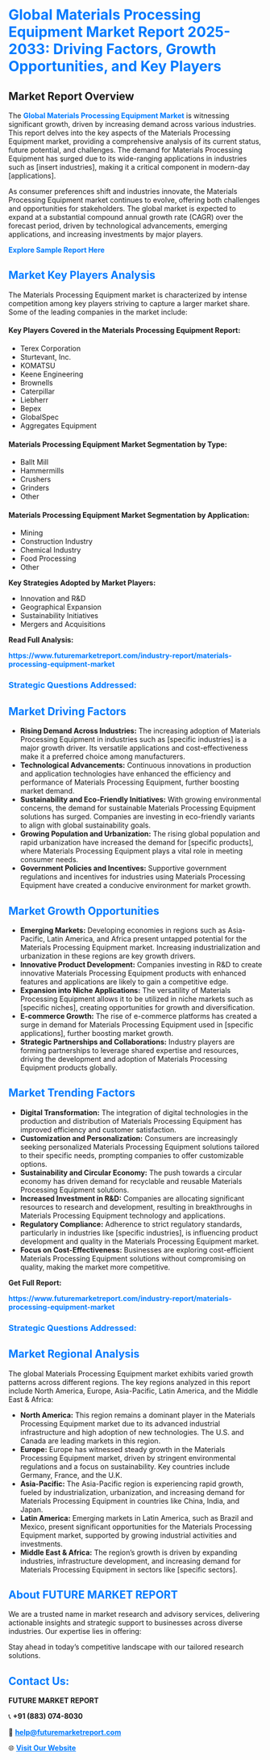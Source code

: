 <h1 style="color: #007BFF;">Global Materials Processing Equipment Market Report 2025-2033: Driving Factors, Growth Opportunities, and Key Players</h1>

<section id="overview">
<h2>Market Report Overview</h2>
<p>The <a href="https://www.futuremarketreport.com/industry-report/materials-processing-equipment-market" style="color: #007BFF; text-decoration: none;"><strong>Global Materials Processing Equipment Market</strong></a> is witnessing significant growth, driven by increasing demand across various industries. This report delves into the key aspects of the Materials Processing Equipment market, providing a comprehensive analysis of its current status, future potential, and challenges. The demand for Materials Processing Equipment has surged due to its wide-ranging applications in industries such as [insert industries], making it a critical component in modern-day [applications].</p>
<p>As consumer preferences shift and industries innovate, the Materials Processing Equipment market continues to evolve, offering both challenges and opportunities for stakeholders. The global market is expected to expand at a substantial compound annual growth rate (CAGR) over the forecast period, driven by technological advancements, emerging applications, and increasing investments by major players.</p>
</section>

<section id="overview">
<p><a href="https://www.futuremarketreport.com/request-sample/reportId=60263" style="color: #007BFF; text-decoration: none;"><strong>Explore Sample Report Here</strong></a></p>
</section>

<section id="key-players">
<h2 style="color: #007BFF;">Market Key Players Analysis</h2>
<p>The Materials Processing Equipment market is characterized by intense competition among key players striving to capture a larger market share. Some of the leading companies in the market include:</p>
<h4>Key Players Covered in the Materials Processing Equipment Report:</h4>
<ul><li>Terex Corporation</li><li>Sturtevant, Inc.</li><li>KOMATSU</li><li>Keene Engineering</li><li>Brownells</li><li>Caterpillar</li><li>Liebherr</li><li>Bepex</li><li>GlobalSpec</li><li>Aggregates Equipment</li></ul>
<h4>Materials Processing Equipment Market Segmentation by Type:</h4>
<ul><li>Ballt Mill</li><li>Hammermills</li><li>Crushers</li><li>Grinders</li><li>Other</li></ul>

<h4>Materials Processing Equipment Market Segmentation by Application:</h4>
<ul><li>Mining</li><li>Construction Industry</li><li>Chemical Industry</li><li>Food Processing</li><li>Other</li></ul>
<p><strong>Key Strategies Adopted by Market Players:</strong></p>
<ul>
<li>Innovation and R&D</li>
<li>Geographical Expansion</li>
<li>Sustainability Initiatives</li>
<li>Mergers and Acquisitions</li>
</ul>
</section>

<section>
<p><strong>Read Full Analysis: </strong></p><a href="https://www.futuremarketreport.com/industry-report/materials-processing-equipment-market" style="color: #007BFF; text-decoration: none;"><strong>https://www.futuremarketreport.com/industry-report/materials-processing-equipment-market</strong></a>
<h3 style="color: #007BFF;">Strategic Questions Addressed:</h3>
</section>

<section id="driving-factors">
<h2 style="color: #007BFF;">Market Driving Factors</h2>
<ul>
<li><strong>Rising Demand Across Industries:</strong> The increasing adoption of Materials Processing Equipment in industries such as [specific industries] is a major growth driver. Its versatile applications and cost-effectiveness make it a preferred choice among manufacturers.</li>
<li><strong>Technological Advancements:</strong> Continuous innovations in production and application technologies have enhanced the efficiency and performance of Materials Processing Equipment, further boosting market demand.</li>
<li><strong>Sustainability and Eco-Friendly Initiatives:</strong> With growing environmental concerns, the demand for sustainable Materials Processing Equipment solutions has surged. Companies are investing in eco-friendly variants to align with global sustainability goals.</li>
<li><strong>Growing Population and Urbanization:</strong> The rising global population and rapid urbanization have increased the demand for [specific products], where Materials Processing Equipment plays a vital role in meeting consumer needs.</li>
<li><strong>Government Policies and Incentives:</strong> Supportive government regulations and incentives for industries using Materials Processing Equipment have created a conducive environment for market growth.</li>
</ul>
</section>

<section id="growth-opportunities">
<h2 style="color: #007BFF;">Market Growth Opportunities</h2>
<ul>
<li><strong>Emerging Markets:</strong> Developing economies in regions such as Asia-Pacific, Latin America, and Africa present untapped potential for the Materials Processing Equipment market. Increasing industrialization and urbanization in these regions are key growth drivers.</li>
<li><strong>Innovative Product Development:</strong> Companies investing in R&D to create innovative Materials Processing Equipment products with enhanced features and applications are likely to gain a competitive edge.</li>
<li><strong>Expansion into Niche Applications:</strong> The versatility of Materials Processing Equipment allows it to be utilized in niche markets such as [specific niches], creating opportunities for growth and diversification.</li>
<li><strong>E-commerce Growth:</strong> The rise of e-commerce platforms has created a surge in demand for Materials Processing Equipment used in [specific applications], further boosting market growth.</li>
<li><strong>Strategic Partnerships and Collaborations:</strong> Industry players are forming partnerships to leverage shared expertise and resources, driving the development and adoption of Materials Processing Equipment products globally.</li>
</ul>
</section>

<section id="trending-factors">
<h2 style="color: #007BFF;">Market Trending Factors</h2>
<ul>
<li><strong>Digital Transformation:</strong> The integration of digital technologies in the production and distribution of Materials Processing Equipment has improved efficiency and customer satisfaction.</li>
<li><strong>Customization and Personalization:</strong> Consumers are increasingly seeking personalized Materials Processing Equipment solutions tailored to their specific needs, prompting companies to offer customizable options.</li>
<li><strong>Sustainability and Circular Economy:</strong> The push towards a circular economy has driven demand for recyclable and reusable Materials Processing Equipment solutions.</li>
<li><strong>Increased Investment in R&D:</strong> Companies are allocating significant resources to research and development, resulting in breakthroughs in Materials Processing Equipment technology and applications.</li>
<li><strong>Regulatory Compliance:</strong> Adherence to strict regulatory standards, particularly in industries like [specific industries], is influencing product development and quality in the Materials Processing Equipment market.</li>
<li><strong>Focus on Cost-Effectiveness:</strong> Businesses are exploring cost-efficient Materials Processing Equipment solutions without compromising on quality, making the market more competitive.</li>
</ul>
</section>

<section>
<p><strong>Get Full Report: </strong></p><a href="https://www.futuremarketreport.com/industry-report/materials-processing-equipment-market" style="color: #007BFF; text-decoration: none;"><strong>https://www.futuremarketreport.com/industry-report/materials-processing-equipment-market</strong></a>
<h3 style="color: #007BFF;">Strategic Questions Addressed:</h3>
</section>


<section id="regional-analysis">
<h2 style="color: #007BFF;">Market Regional Analysis</h2>
<p>The global Materials Processing Equipment market exhibits varied growth patterns across different regions. The key regions analyzed in this report include North America, Europe, Asia-Pacific, Latin America, and the Middle East & Africa:</p>
<ul>
<li><strong>North America:</strong> This region remains a dominant player in the Materials Processing Equipment market due to its advanced industrial infrastructure and high adoption of new technologies. The U.S. and Canada are leading markets in this region.</li>
<li><strong>Europe:</strong> Europe has witnessed steady growth in the Materials Processing Equipment market, driven by stringent environmental regulations and a focus on sustainability. Key countries include Germany, France, and the U.K.</li>
<li><strong>Asia-Pacific:</strong> The Asia-Pacific region is experiencing rapid growth, fueled by industrialization, urbanization, and increasing demand for Materials Processing Equipment in countries like China, India, and Japan.</li>
<li><strong>Latin America:</strong> Emerging markets in Latin America, such as Brazil and Mexico, present significant opportunities for the Materials Processing Equipment market, supported by growing industrial activities and investments.</li>
<li><strong>Middle East & Africa:</strong> The region’s growth is driven by expanding industries, infrastructure development, and increasing demand for Materials Processing Equipment in sectors like [specific sectors].</li>
</ul>
</section>

<footer>
<h2 style="color: #007BFF;">About FUTURE MARKET REPORT</h2>
<p>We are a trusted name in market research and advisory services, delivering actionable insights and strategic support to businesses across diverse industries. Our expertise lies in offering:</p>

<p>Stay ahead in today’s competitive landscape with our tailored research solutions.</p>

<h2 style="color: #007BFF;">Contact Us:</h2>
<p><strong>FUTURE MARKET REPORT</strong></p>
<p>📞 <strong>+91 (883) 074-8030</strong></p>
<p>📧 <strong><a href="mailto:help@futuremarketreport.com" style="color: #007BFF;">help@futuremarketreport.com</a></strong></p>
<p>🌐 <strong><a href="https://www.futuremarketreport.com/" style="color: #007BFF;">Visit Our Website</a></strong></p>
</footer>